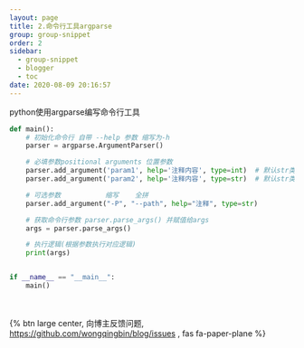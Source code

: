 ```yaml
---
layout: page
title: 2.命令行工具argparse
group: group-snippet
order: 2
sidebar:
  - group-snippet
  - blogger
  - toc
date: 2020-08-09 20:16:57
---
```

python使用argparse编写命令行工具
<!-- more -->
```python
def main():
    # 初始化命令行 自带 --help 参数 缩写为-h
    parser = argparse.ArgumentParser()

    # 必填参数positional arguments 位置参数
    parser.add_argument('param1', help='注释内容', type=int)  # 默认str类型，可变为type=int
    parser.add_argument('param2', help='注释内容', type=str)  # 默认str类型，可变为type=int

    # 可选参数           缩写    全拼
    parser.add_argument("-P", "--path", help="注释", type=str)

    # 获取命令行参数 parser.parse_args() 并赋值给args
    args = parser.parse_args()

    # 执行逻辑(根据参数执行对应逻辑)
    print(args)


if __name__ == "__main__":
    main()
```

<br><br>{% btn large center, 向博主反馈问题, <https://github.com/wongqingbin/blog/issues> , fas fa-paper-plane %}
